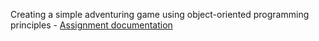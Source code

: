 Creating a simple adventuring game using object-oriented programming principles -
[Assignment documentation](https://www.canva.com/design/DAGishkdW_E/c1YcL5Rd9AP1M0Lo7A32mA/edit?utm_content=DAGishkdW_E&utm_campaign=designshare&utm_medium=link2&utm_source=sharebutton)